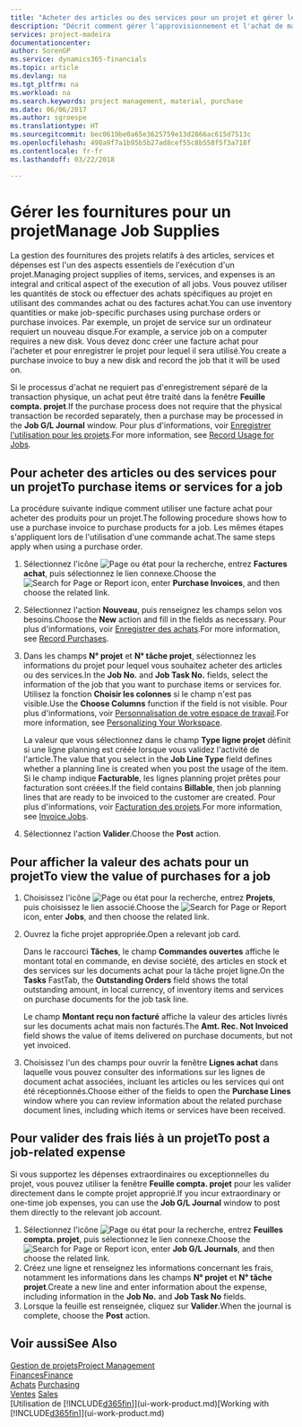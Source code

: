 ```yaml
---
title: "Acheter des articles ou des services pour un projet et gérer les fournitures| Microsoft Docs"
description: "Décrit comment gérer l'approvisionnement et l'achat de matériel et de services pour les projets."
services: project-madeira
documentationcenter: 
author: SorenGP
ms.service: dynamics365-financials
ms.topic: article
ms.devlang: na
ms.tgt_pltfrm: na
ms.workload: na
ms.search.keywords: project management, material, purchase
ms.date: 06/06/2017
ms.author: sgroespe
ms.translationtype: HT
ms.sourcegitcommit: bec0619be0a65e3625759e13d2866ac615d7513c
ms.openlocfilehash: 498a9f7a1b95b5b27ad8cef55c8b558f5f3a718f
ms.contentlocale: fr-fr
ms.lasthandoff: 03/22/2018

---
```

# <a name="manage-job-supplies"></a><span data-ttu-id="591a3-103">Gérer les fournitures pour un projet</span><span class="sxs-lookup"><span data-stu-id="591a3-103">Manage Job Supplies</span></span>
<span data-ttu-id="591a3-104">La gestion des fournitures des projets relatifs à des articles, services et dépenses est l'un des aspects essentiels de l'exécution d'un projet.</span><span class="sxs-lookup"><span data-stu-id="591a3-104">Managing project supplies of items, services, and expenses is an integral and critical aspect of the execution of all jobs.</span></span> <span data-ttu-id="591a3-105">Vous pouvez utiliser les quantités de stock ou effectuer des achats spécifiques au projet en utilisant des commandes achat ou des factures achat.</span><span class="sxs-lookup"><span data-stu-id="591a3-105">You can use inventory quantities or make job-specific purchases using purchase orders or purchase invoices.</span></span> <span data-ttu-id="591a3-106">Par exemple, un projet de service sur un ordinateur requiert un nouveau disque.</span><span class="sxs-lookup"><span data-stu-id="591a3-106">For example, a service job on a computer requires a new disk.</span></span> <span data-ttu-id="591a3-107">Vous devez donc créer une facture achat pour l'acheter et pour enregistrer le projet pour lequel il sera utilisé.</span><span class="sxs-lookup"><span data-stu-id="591a3-107">You create a purchase invoice to buy a new disk and record the job that it will be used on.</span></span>

<span data-ttu-id="591a3-108">Si le processus d'achat ne requiert pas d'enregistrement séparé de la transaction physique, un achat peut être traité dans la fenêtre **Feuille compta. projet**.</span><span class="sxs-lookup"><span data-stu-id="591a3-108">If the purchase process does not require that the physical transaction be recorded separately, then a purchase may be processed in the **Job G/L Journal** window.</span></span> <span data-ttu-id="591a3-109">Pour plus d'informations, voir [Enregistrer l'utilisation pour les projets](projects-how-record-job-usage.md).</span><span class="sxs-lookup"><span data-stu-id="591a3-109">For more information, see [Record Usage for Jobs](projects-how-record-job-usage.md).</span></span>

## <a name="to-purchase-items-or-services-for-a-job"></a><span data-ttu-id="591a3-110">Pour acheter des articles ou des services pour un projet</span><span class="sxs-lookup"><span data-stu-id="591a3-110">To purchase items or services for a job</span></span>
<span data-ttu-id="591a3-111">La procédure suivante indique comment utiliser une facture achat pour acheter des produits pour un projet.</span><span class="sxs-lookup"><span data-stu-id="591a3-111">The following procedure shows how to use a purchase invoice to purchase products for a job.</span></span> <span data-ttu-id="591a3-112">Les mêmes étapes s'appliquent lors de l'utilisation d'une commande achat.</span><span class="sxs-lookup"><span data-stu-id="591a3-112">The same steps apply when using a purchase order.</span></span>  

1. <span data-ttu-id="591a3-113">Sélectionnez l'icône ![Page ou état pour la recherche](media/ui-search/search_small.png "icône Page ou état pour la recherche"), entrez **Factures achat**, puis sélectionnez le lien connexe.</span><span class="sxs-lookup"><span data-stu-id="591a3-113">Choose the ![Search for Page or Report](media/ui-search/search_small.png "Search for Page or Report icon") icon, enter **Purchase Invoices**, and then choose the related link.</span></span>  
2. <span data-ttu-id="591a3-114">Sélectionnez l'action **Nouveau**, puis renseignez les champs selon vos besoins.</span><span class="sxs-lookup"><span data-stu-id="591a3-114">Choose the **New** action and fill in the fields as necessary.</span></span> <span data-ttu-id="591a3-115">Pour plus d'informations, voir [Enregistrer des achats](purchasing-how-record-purchases.md).</span><span class="sxs-lookup"><span data-stu-id="591a3-115">For more information, see [Record Purchases](purchasing-how-record-purchases.md).</span></span>
3. <span data-ttu-id="591a3-116">Dans les champs **N° projet** et **N° tâche projet**, sélectionnez les informations du projet pour lequel vous souhaitez acheter des articles ou des services.</span><span class="sxs-lookup"><span data-stu-id="591a3-116">In the **Job No.** and **Job Task No.** fields, select the information of the job that you want to purchase items or services for.</span></span> <span data-ttu-id="591a3-117">Utilisez la fonction **Choisir les colonnes** si le champ n'est pas visible.</span><span class="sxs-lookup"><span data-stu-id="591a3-117">Use the **Choose Columns** function if the field is not visible.</span></span> <span data-ttu-id="591a3-118">Pour plus d'informations, voir [Personnalisation de votre espace de travail](ui-personalization-user.md).</span><span class="sxs-lookup"><span data-stu-id="591a3-118">For more information, see [Personalizing Your Workspace](ui-personalization-user.md).</span></span>

    <span data-ttu-id="591a3-119">La valeur que vous sélectionnez dans le champ **Type ligne projet** définit si une ligne planning est créée lorsque vous validez l'activité de l'article.</span><span class="sxs-lookup"><span data-stu-id="591a3-119">The value that you select in the **Job Line Type** field defines whether a planning line is created when you post the usage of the item.</span></span> <span data-ttu-id="591a3-120">Si le champ indique **Facturable**, les lignes planning projet prêtes pour facturation sont créées.</span><span class="sxs-lookup"><span data-stu-id="591a3-120">If the field contains **Billable**, then job planning lines that are ready to be invoiced to the customer are created.</span></span> <span data-ttu-id="591a3-121">Pour plus d'informations, voir [Facturation des projets](projects-how-invoice-jobs.md).</span><span class="sxs-lookup"><span data-stu-id="591a3-121">For more information, see [Invoice Jobs](projects-how-invoice-jobs.md).</span></span>
4. <span data-ttu-id="591a3-122">Sélectionnez l'action **Valider**.</span><span class="sxs-lookup"><span data-stu-id="591a3-122">Choose the **Post** action.</span></span>

## <a name="to-view-the-value-of-purchases-for-a-job"></a><span data-ttu-id="591a3-123">Pour afficher la valeur des achats pour un projet</span><span class="sxs-lookup"><span data-stu-id="591a3-123">To view the value of purchases for a job</span></span>
1. <span data-ttu-id="591a3-124">Choisissez l'icône ![Page ou état pour la recherche](media/ui-search/search_small.png "Page ou état pour la recherche"), entrez **Projets**, puis choisissez le lien associé.</span><span class="sxs-lookup"><span data-stu-id="591a3-124">Choose the ![Search for Page or Report](media/ui-search/search_small.png "Search for Page or Report icon") icon, enter **Jobs**, and then choose the related link.</span></span>
2. <span data-ttu-id="591a3-125">Ouvrez la fiche projet appropriée.</span><span class="sxs-lookup"><span data-stu-id="591a3-125">Open a relevant job card.</span></span>

    <span data-ttu-id="591a3-126">Dans le raccourci **Tâches**, le champ **Commandes ouvertes** affiche le montant total en commande, en devise société, des articles en stock et des services sur les documents achat pour la tâche projet ligne.</span><span class="sxs-lookup"><span data-stu-id="591a3-126">On the **Tasks** FastTab, the **Outstanding Orders** field shows the total outstanding amount, in local currency, of inventory items and services on purchase documents for the job task line.</span></span>  

    <span data-ttu-id="591a3-127">Le champ **Montant reçu non facturé** affiche la valeur des articles livrés sur les documents achat mais non facturés.</span><span class="sxs-lookup"><span data-stu-id="591a3-127">The **Amt. Rec. Not Invoiced** field shows the value of items delivered on purchase documents, but not yet invoiced.</span></span>  
3. <span data-ttu-id="591a3-128">Choisissez l'un des champs pour ouvrir la fenêtre **Lignes achat** dans laquelle vous pouvez consulter des informations sur les lignes de document achat associées, incluant les articles ou les services qui ont été réceptionnés.</span><span class="sxs-lookup"><span data-stu-id="591a3-128">Choose either of the fields to open the **Purchase Lines** window where you can review information about the related purchase document lines, including which items or services have been received.</span></span>

## <a name="to-post-a-job-related-expense"></a><span data-ttu-id="591a3-129">Pour valider des frais liés à un projet</span><span class="sxs-lookup"><span data-stu-id="591a3-129">To post a job-related expense</span></span>
<span data-ttu-id="591a3-130">Si vous supportez les dépenses extraordinaires ou exceptionnelles du projet, vous pouvez utiliser la fenêtre **Feuille compta. projet** pour les valider directement dans le compte projet approprié.</span><span class="sxs-lookup"><span data-stu-id="591a3-130">If you incur extraordinary or one-time job expenses, you can use the **Job G/L Journal** window to post them directly to the relevant job account.</span></span>

1. <span data-ttu-id="591a3-131">Sélectionnez l'icône ![Page ou état pour la recherche](media/ui-search/search_small.png "Page ou état pour la recherche"), entrez **Feuilles compta. projet**, puis sélectionnez le lien connexe.</span><span class="sxs-lookup"><span data-stu-id="591a3-131">Choose the ![Search for Page or Report](media/ui-search/search_small.png "Search for Page or Report icon") icon, enter **Job G/L Journals**, and then choose the related link.</span></span>  
2. <span data-ttu-id="591a3-132">Créez une ligne et renseignez les informations concernant les frais, notamment les informations dans les champs **N° projet** et **N° tâche projet**.</span><span class="sxs-lookup"><span data-stu-id="591a3-132">Create a new line and enter information about the expense, including information in the **Job No.** and **Job Task No** fields.</span></span>  
3. <span data-ttu-id="591a3-133">Lorsque la feuille est renseignée, cliquez sur **Valider**.</span><span class="sxs-lookup"><span data-stu-id="591a3-133">When the journal is complete, choose the **Post** action.</span></span>

## <a name="see-also"></a><span data-ttu-id="591a3-134">Voir aussi</span><span class="sxs-lookup"><span data-stu-id="591a3-134">See Also</span></span>
[<span data-ttu-id="591a3-135">Gestion de projets</span><span class="sxs-lookup"><span data-stu-id="591a3-135">Project Management</span></span>](projects-manage-projects.md)  
[<span data-ttu-id="591a3-136">Finances</span><span class="sxs-lookup"><span data-stu-id="591a3-136">Finance</span></span>](finance.md)  
<span data-ttu-id="591a3-137">[Achats](purchasing-manage-purchasing.md)       </span><span class="sxs-lookup"><span data-stu-id="591a3-137">[Purchasing](purchasing-manage-purchasing.md)       </span></span>  
<span data-ttu-id="591a3-138">[Ventes](sales-manage-sales.md)    </span><span class="sxs-lookup"><span data-stu-id="591a3-138">[Sales](sales-manage-sales.md)    </span></span>  
<span data-ttu-id="591a3-139">[Utilisation de [!INCLUDE[d365fin](includes/d365fin_md.md)]](ui-work-product.md)</span><span class="sxs-lookup"><span data-stu-id="591a3-139">[Working with [!INCLUDE[d365fin](includes/d365fin_md.md)]](ui-work-product.md)</span></span>  

